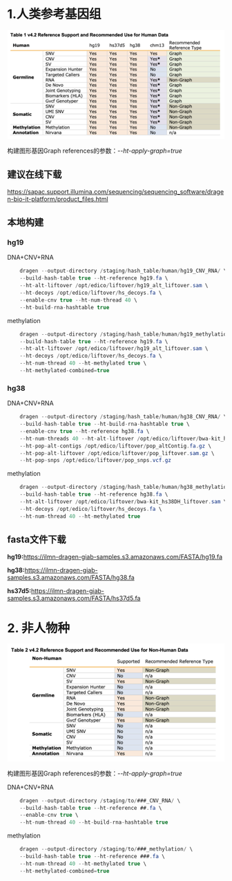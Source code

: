 # 1.人类参考基因组

![hash_build](./hash_build_human.png)

构建图形基因Graph references的参数：*--ht-apply-graph=true*

## 建议在线下载
<https://sapac.support.illumina.com/sequencing/sequencing_software/dragen-bio-it-platform/product_files.html>

## 本地构建
### hg19
DNA+CNV+RNA
```cs
    dragen --output-directory /staging/hash_table/human/hg19_CNV_RNA/ \
    --build-hash-table true --ht-reference hg19.fa \
    --ht-alt-liftover /opt/edico/liftover/hg19_alt_liftover.sam \
    --ht-decoys /opt/edico/liftover/hs_decoys.fa \
    --enable-cnv true --ht-num-thread 40 \
    --ht-build-rna-hashtable true
```
methylation
```cs
    dragen --output-directory /staging/hash_table/human/hg19_methylation/ \
    --build-hash-table true --ht-reference hg19.fa \
    --ht-alt-liftover /opt/edico/liftover/hg19_alt_liftover.sam \
    --ht-decoys /opt/edico/liftover/hs_decoys.fa \
    --ht-num-thread 40 --ht-methylated true \
    --ht-methylated-combined=true
```
### hg38
DNA+CNV+RNA
```cs
    dragen --output-directory /staging/hash_table/human/hg38_CNV_RNA/ \
    --build-hash-table true --ht-build-rna-hashtable true \
    --enable-cnv true --ht-reference hg38.fa \
    --ht-num-threads 40 --ht-alt-liftover /opt/edico/liftover/bwa-kit_hs38DH_liftover.sam \
    --ht-pop-alt-contigs /opt/edico/liftover/pop_altContig.fa.gz \
    --ht-pop-alt-liftover /opt/edico/liftover/pop_liftover.sam.gz \
    --ht-pop-snps /opt/edico/liftover/pop_snps.vcf.gz
```
methylation
```cs
    dragen --output-directory /staging/hash_table/human/hg38_methylation/ \
    --build-hash-table true --ht-reference hg38.fa \
    --ht-alt-liftover /opt/edico/liftover/bwa-kit_hs38DH_liftover.sam \
    --ht-decoys /opt/edico/liftover/hs_decoys.fa \
    --ht-num-thread 40 --ht-methylated true
```

## fasta文件下载

**hg19:**<https://ilmn-dragen-giab-samples.s3.amazonaws.com/FASTA/hg19.fa>

**hg38:**<https://ilmn-dragen-giab-samples.s3.amazonaws.com/FASTA/hg38.fa>

**hs37d5:**<https://ilmn-dragen-giab-samples.s3.amazonaws.com/FASTA/hs37d5.fa>


# 2. 非人物种

![hash_build_Non-Human](./hash_build_Non-Human.png)

构建图形基因Graph references的参数：*--ht-apply-graph=true*

DNA+CNV+RNA
```cs
    dragen --output-directory /staging/to/###_CNV_RNA/ \
    --build-hash-table true --ht-reference ##.fa \
    --enable-cnv true \
    --ht-num-thread 40 --ht-build-rna-hashtable true
```
methylation
```cs
    dragen --output-directory /staging/to/###_methylation/ \
    --build-hash-table true --ht-reference ###.fa \
    --ht-num-thread 40 --ht-methylated true \
    --ht-methylated-combined=true
```